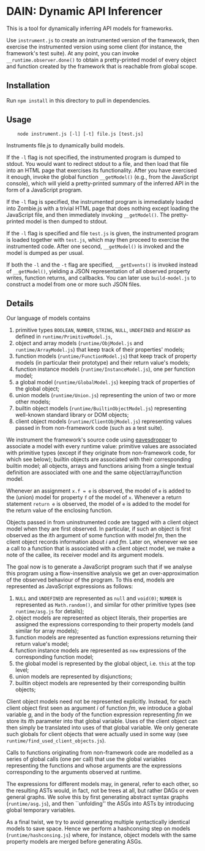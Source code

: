 DAIN: Dynamic API Inferencer
============================

This is a tool for dynamically inferring API models for frameworks.

Use `instrument.js` to create an instrumented version of the framework, then exercise the instrumented version using some client (for instance, the framework's test suite). At any point, you can invoke `__runtime.observer.done()` to obtain a pretty-printed model of every object and function created by the framework that is reachable from global scope.

Installation
------------

Run `npm install` in this directory to pull in dependencies.


Usage
-----

        node instrument.js [-l] [-t] file.js [test.js]

Instruments file.js to dynamically build models.

If the `-l` flag is not specified, the instrumented program is dumped to stdout. You would want to redirect stdout to a file, and then load that file into an HTML page that exercises its functionality. After you have exercised it enough, invoke the global function `__getModel()` (e.g., from the JavaScript console), which will yield a pretty-printed summary of the inferred API in the form of a JavaScript program.

If the `-l` flag is specified, the instrumented program is immediately loaded into Zombie.js with a trivial HTML page that does nothing except loading the JavaScript file, and then immediately invoking `__getModel()`. The pretty-printed model is then dumped to stdout.

If the `-l` flag is specified and file `test.js` is given, the instrumented program is loaded together with `test.js`, which may then proceed to exercise the instrumented code. After one second, `__getModel()` is invoked and the model is dumped as per usual.

If both the `-l` and the `-t` flag are specified, `__getEvents()` is invoked instead of `__getModel()`, yielding a JSON representation of all observed property writes, function returns, and callbacks. You can later use `build-model.js` to construct a model from one or more such JSON files.


Details
-------

Our language of models contains

  1. primitive types `BOOLEAN`, `NUMBER`, `STRING`, `NULL`, `UNDEFINED` and `REGEXP` as defined in `runtime/PrimitiveModel.js`,
  2. object and array models (`runtime/ObjModel.js` and `runtime/ArrayModel.js`) that keep track of their properties' models;
  3. function models (`runtime/FunctionModel.js`) that keep track of property models (in particular their prototype) and their return value's models;
  4. function instance models (`runtime/InstanceModel.js`), one per function model;
  5. a global model (`runtime/GlobalModel.js`) keeping track of properties of the global object;
  6. union models (`runtime/Union.js`) representing the union of two or more other models;
  7. builtin object models (`runtime/BuiltinObjectModel.js`) representing well-known standard library or DOM objects;
  8. client object models (`runtime/ClientObjModel.js`) representing values passed in from non-framework code (such as a test suite).
  
We instrument the framework's source code using [eavesdropper](https://github.com/ecspat/eavesdropper) to associate a model with every runtime value: primitive values are associated with
primitive types (except if they originate from non-framework code, for which see below); builtin objects are associated with their corresponding builtin model;
all objects, arrays and functions arising from a single textual definition are associated with one and the same object/array/function model.

Whenever an assignment `x.f = e` is observed, the model of `e` is added to the (union) model for property `f` of the model of `x`.
Whenever a return statement `return e` is observed, the model of `e` is added to the model for the return value of the enclosing function.

Objects passed in from uninstrumented code are tagged with a client object model when they are first observed. In particular, if such an object is first observed as the *i*th
argument of some function with model *fm*, then the client object records information about *i* and *fm*. Later on, whenever we see a call to a function that is associated with
a client object model, we make a note of the callee, its receiver model and its argument models.

The goal now is to generate a JavaScript program such that if we analyse this program using a flow-insensitive analysis we get an over-approximation of the observed behaviour of the
program. To this end, models are represented as JavaScript expressions as follows:

  1. `NULL` and `UNDEFINED` are represented as `null` and `void(0)`; `NUMBER` is represented as `Math.random()`, and similar for other primitive types
     (see `runtime/asg.js` for details);
  2. object models are represented as object literals, their properties are assigned the expressions corresponding to their property models (and similar for array models);
  3. function models are represented as function expressions returning their return value's model;
  4. function instance models are represented as `new` expressions of the corresponding function model;
  5. the global model is represented by the global object, i.e. `this` at the top level;
  6. union models are represented by disjunctions;
  7. builtin object models are represented by their corresponding builtin objects;

Client object models need not be represented explicitly. Instead, for each client object first seen as argument *i* of function *fm*, we introduce a global variable *g*, and
in the body of the function expression representing *fm* we store its *i*th parameter into that global variable. Uses of the client object can then simply be translated into
uses of that global variable. We only generate such globals for client objects that were actually used in some way (see `runtime/find_used_client_objects.js`).

Calls to functions originating from non-framework code are modelled as a series of global calls (one per call) that use the global variables representing the functions and
whose arguments are the expressions corresponding to the arguments observed at runtime.

The expressions for different models may, in general, refer to each other, so the resulting ASTs would, in fact, not be trees at all, but rather DAGs or even general graphs.
We solve this by first generating abstract syntax graphs (`runtime/asg.js`), and then ``unfolding'' the ASGs into ASTs by introducing global temporary variables.

As a final twist, we try to avoid generating multiple syntactically identical models to save space. Hence we perform a hashconsing step on models (`runtime/hashconsing.js`)
where, for instance, object models with the same property models are merged before generating ASGs.